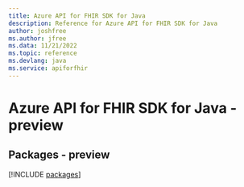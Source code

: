 ```yaml
---
title: Azure API for FHIR SDK for Java
description: Reference for Azure API for FHIR SDK for Java
author: joshfree
ms.author: jfree
ms.data: 11/21/2022
ms.topic: reference
ms.devlang: java
ms.service: apiforfhir
---
```

# Azure API for FHIR SDK for Java - preview
## Packages - preview
[!INCLUDE [packages](api-for-fhir-index.md)]